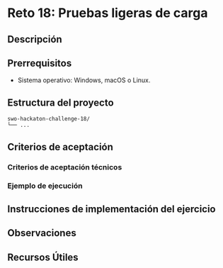 # Reto 18: Pruebas ligeras de carga

## Descripción

## Prerrequisitos
- Sistema operativo: Windows, macOS o Linux.

## Estructura del proyecto
```
swo-hackaton-challenge-18/
└── ...
```

## Criterios de aceptación


### Criterios de aceptación técnicos


### Ejemplo de ejecución


## Instrucciones de implementación del ejercicio


## Observaciones


## Recursos Útiles
